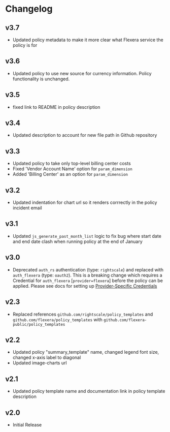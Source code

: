 # Changelog

## v3.7

- Updated policy metadata to make it more clear what Flexera service the policy is for

## v3.6

- Updated policy to use new source for currency information. Policy functionality is unchanged.

## v3.5

- fixed link to README in policy description

## v3.4

- Updated description to account for new file path in Github repository

## v3.3

- Updated policy to take only top-level billing center costs
- Fixed 'Vendor Account Name' option for `param_dimension`
- Added 'Billing Center' as an option for `param_dimension`

## v3.2

- Updated indentation for chart url so it renders corrrectly in the policy incident email

## v3.1

- Updated `js_generate_past_month_list` logic to fix bug where start date and end date clash when running policy at the end of January

## v3.0

- Deprecated `auth_rs` authentication (type: `rightscale`) and replaced with `auth_flexera` (type: `oauth2`).  This is a breaking change which requires a Credential for `auth_flexera` [`provider=flexera`] before the policy can be applied.  Please see docs for setting up [Provider-Specific Credentials](https://docs.flexera.com/flexera/EN/Automation/ProviderCredentials.htm)

## v2.3

- Replaced references `github.com/rightscale/policy_templates` and `github.com/flexera/policy_templates` with `github.com/flexera-public/policy_templates`

## v2.2

- Updated policy "summary_template" name, changed legend font size, changed x-axis label to diagonal
- Updated image-charts url

## v2.1

- Updated policy template name and documentation link in policy template description

## v2.0

- Initial Release
